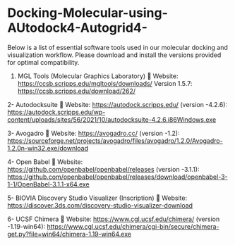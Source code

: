 # Docking-Molecular-using-AUtodock4-Autogrid4-
Below is a list of essential software tools used in our molecular docking and visualization workflow. Please download and install the versions provided for optimal compatibility.



1. MGL Tools (Molecular Graphics Laboratory)
   🔗 Website: https://ccsb.scripps.edu/mgltools/downloads/
Version 1.5.7:  https://ccsb.scripps.edu/download/262/


2- Autodocksuite 
🔗 Website:  https://autodock.scripps.edu/
(version -4.2.6):  https://autodock.scripps.edu/wp-content/uploads/sites/56/2021/10/autodocksuite-4.2.6.i86Windows.exe


3- Avogadro
🔗 Website: https://avogadro.cc/
(version -1.2):  https://sourceforge.net/projects/avogadro/files/avogadro/1.2.0/Avogadro-1.2.0n-win32.exe/download


4- Open Babel
🔗 Website: https://github.com/openbabel/openbabel/releases
(version -3.1.1): https://github.com/openbabel/openbabel/releases/download/openbabel-3-1-1/OpenBabel-3.1.1-x64.exe


5- BIOVIA Discovery Studio Visualizer (Inscription)
🔗 Website: https://discover.3ds.com/discovery-studio-visualizer-download


6- UCSF Chimera
🔗 Website: https://www.cgl.ucsf.edu/chimera/
(version -1.19-win64): https://www.cgl.ucsf.edu/chimera/cgi-bin/secure/chimera-get.py?file=win64/chimera-1.19-win64.exe


